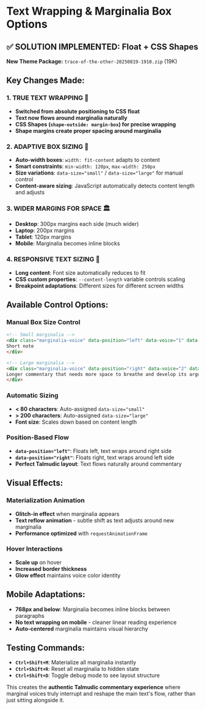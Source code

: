 # Text Wrapping & Marginalia Box Options

## ✅ **SOLUTION IMPLEMENTED: Float + CSS Shapes**

**New Theme Package:** `trace-of-the-other-20250819-1910.zip` (19K)

## **Key Changes Made:**

### 1. **TRUE TEXT WRAPPING** 🌊
- **Switched from absolute positioning to CSS float**
- **Text now flows around marginalia naturally**
- **CSS Shapes (`shape-outside: margin-box`) for precise wrapping**
- **Shape margins create proper spacing around marginalia**

### 2. **ADAPTIVE BOX SIZING** 📏
- **Auto-width boxes**: `width: fit-content` adapts to content
- **Smart constraints**: `min-width: 120px`, `max-width: 250px`
- **Size variations**: `data-size="small"` / `data-size="large"` for manual control
- **Content-aware sizing**: JavaScript automatically detects content length and adjusts

### 3. **WIDER MARGINS FOR SPACE** 🏛️
- **Desktop**: 300px margins each side (much wider)
- **Laptop**: 200px margins
- **Tablet**: 120px margins  
- **Mobile**: Marginalia becomes inline blocks

### 4. **RESPONSIVE TEXT SIZING** 📱
- **Long content**: Font size automatically reduces to fit
- **CSS custom properties**: `--content-length` variable controls scaling
- **Breakpoint adaptations**: Different sizes for different screen widths

## **Available Control Options:**

### **Manual Box Size Control**
```html
<!-- Small marginalia -->
<div class="marginalia-voice" data-position="left" data-voice="1" data-size="small">
Short note
</div>

<!-- Large marginalia -->  
<div class="marginalia-voice" data-position="right" data-voice="2" data-size="large">
Longer commentary that needs more space to breathe and develop its argument properly
</div>
```

### **Automatic Sizing**
- **< 80 characters**: Auto-assigned `data-size="small"`
- **> 200 characters**: Auto-assigned `data-size="large"`  
- **Font size**: Scales down based on content length

### **Position-Based Flow**
- **`data-position="left"`**: Floats left, text wraps around right side
- **`data-position="right"`**: Floats right, text wraps around left side
- **Perfect Talmudic layout**: Text flows naturally around commentary

## **Visual Effects:**

### **Materialization Animation**
- **Glitch-in effect** when marginalia appears
- **Text reflow animation** - subtle shift as text adjusts around new marginalia
- **Performance optimized** with `requestAnimationFrame`

### **Hover Interactions**
- **Scale up** on hover
- **Increased border thickness**
- **Glow effect** maintains voice color identity

## **Mobile Adaptations:**
- **768px and below**: Marginalia becomes inline blocks between paragraphs
- **No text wrapping on mobile** - cleaner linear reading experience
- **Auto-centered** marginalia maintains visual hierarchy

## **Testing Commands:**
- **`Ctrl+Shift+M`**: Materialize all marginalia instantly
- **`Ctrl+Shift+R`**: Reset all marginalia to hidden state
- **`Ctrl+Shift+D`**: Toggle debug mode to see layout structure

This creates the **authentic Talmudic commentary experience** where marginal voices truly interrupt and reshape the main text's flow, rather than just sitting alongside it.